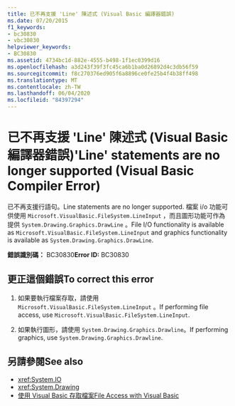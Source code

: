 ```yaml
---
title: 已不再支援 'Line' 陳述式 (Visual Basic 編譯器錯誤)
ms.date: 07/20/2015
f1_keywords:
- bc30830
- vbc30830
helpviewer_keywords:
- BC30830
ms.assetid: 4734bc1d-882e-4555-b498-1f1ec0399d16
ms.openlocfilehash: a3d243f39f3fc45ca6b1ba0d26892d4c3db56f59
ms.sourcegitcommit: f8c270376ed905f6a8896ce0fe25b4f4b38ff498
ms.translationtype: MT
ms.contentlocale: zh-TW
ms.lasthandoff: 06/04/2020
ms.locfileid: "84397294"
---
```

# <a name="line-statements-are-no-longer-supported-visual-basic-compiler-error"></a><span data-ttu-id="83f6b-102">已不再支援 'Line' 陳述式 (Visual Basic 編譯器錯誤)</span><span class="sxs-lookup"><span data-stu-id="83f6b-102">'Line' statements are no longer supported (Visual Basic Compiler Error)</span></span>
<span data-ttu-id="83f6b-103">已不再支援行語句。</span><span class="sxs-lookup"><span data-stu-id="83f6b-103">Line statements are no longer supported.</span></span> <span data-ttu-id="83f6b-104">檔案 i/o 功能可供使用 `Microsoft.VisualBasic.FileSystem.LineInput` ，而且圖形功能可作為提供 `System.Drawing.Graphics.DrawLine` 。</span><span class="sxs-lookup"><span data-stu-id="83f6b-104">File I/O functionality is available as `Microsoft.VisualBasic.FileSystem.LineInput` and graphics functionality is available as `System.Drawing.Graphics.DrawLine`.</span></span>  
  
 <span data-ttu-id="83f6b-105">**錯誤識別碼：** BC30830</span><span class="sxs-lookup"><span data-stu-id="83f6b-105">**Error ID:** BC30830</span></span>  
  
## <a name="to-correct-this-error"></a><span data-ttu-id="83f6b-106">更正這個錯誤</span><span class="sxs-lookup"><span data-stu-id="83f6b-106">To correct this error</span></span>  
  
1. <span data-ttu-id="83f6b-107">如果要執行檔案存取，請使用 `Microsoft.VisualBasic.FileSystem.LineInput` 。</span><span class="sxs-lookup"><span data-stu-id="83f6b-107">If performing file access, use `Microsoft.VisualBasic.FileSystem.LineInput`.</span></span>  
  
2. <span data-ttu-id="83f6b-108">如果執行圖形，請使用 `System.Drawing.Graphics.Drawline`。</span><span class="sxs-lookup"><span data-stu-id="83f6b-108">If performing graphics, use `System.Drawing.Graphics.Drawline`.</span></span>  
  
## <a name="see-also"></a><span data-ttu-id="83f6b-109">另請參閱</span><span class="sxs-lookup"><span data-stu-id="83f6b-109">See also</span></span>

- <xref:System.IO>
- <xref:System.Drawing>
- [<span data-ttu-id="83f6b-110">使用 Visual Basic 存取檔案</span><span class="sxs-lookup"><span data-stu-id="83f6b-110">File Access with Visual Basic</span></span>](../../developing-apps/programming/drives-directories-files/file-access.md)
